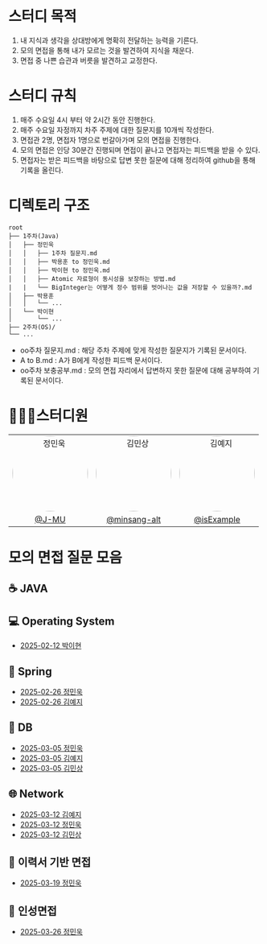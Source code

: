 # 스터디 목적
1. 내 지식과 생각을 상대방에게 명확히 전달하는 능력을 기른다.
2. 모의 면접을 통해 내가 모르는 것을 발견하여 지식을 채운다.
3. 면접 중 나쁜 습관과 버릇을 발견하고 교정한다.

# 스터디 규칙
1. 매주 수요일 4시 부터 약 2시간 동안 진행한다.
2. 매주 수요일 자정까지 차주 주제에 대한 질문지를 10개씩 작성한다.
3. 면접관 2명, 면접자 1명으로 번갈아가며 모의 면접을 진행한다.
4. 모의 면접은 인당 30분간 진행되며 면접이 끝나고 면접자는 피드백을 받을 수 있다.
5. 면접자는 받은 피드백을 바탕으로 답변 못한 질문에 대해 정리하여 github을 통해 기록을 올린다.

# 디렉토리 구조
```
root                                 
├── 1주차(Java)
│   ├── 정민욱
│   │   ├── 1주차 질문지.md
│   │   ├── 박용훈 to 정민욱.md
│   │   ├── 박이현 to 정민욱.md
│   │   ├── Atomic 자료형이 동시성을 보장하는 방법.md
|   |   └── BigInteger는 어떻게 정수 범위를 벗어나는 값을 저장할 수 있을까?.md
│   ├── 박용훈
│   │   └── ...
│   └── 박이현
│       └── ...
├── 2주차(OS)/
└── ...
```


- oo주차 질문지.md   : 해당 주차 주제에 맞게 작성한 질문지가 기록된 문서이다.
- A to B.md         : A가 B에게 작성한 피드백 문서이다.
- oo주차 보충공부.md : 모의 면접 자리에서 답변하지 못한 질문에 대해 공부하여 기록된 문서이다.

# 👨🏻‍💻스터디원
|   |   |   |
|---|---|---|
| <div align="center"><a href="https://github.com/J-MU"><img src="https://avatars.githubusercontent.com/u/46997074?v=4" alt="정민욱" style="border-radius: 50%; width: 150px; height: 150px;" /></a></div> | <div align="center"><a href="https://github.com/minsang-alt"><img src="https://avatars.githubusercontent.com/u/82764703?v=4" alt="김민상" style="border-radius: 50%; width: 150px; height: 150px;" /></a></div> | <div align="center"><a href="https://github.com/isExample"><img src="https://avatars.githubusercontent.com/u/93423346?v=4" alt="김예지" style="border-radius: 50%; width: 150px; height: 150px;" /></a></div> |
| <div align="center">[@J-MU](https://github.com/J-MU)</div> | <div align="center">[@minsang-alt](https://github.com/minsang-alt)</div> | <div align="center">[@isExample](https://github.com/isExample)</div> |



# 모의 면접 질문 모음
## ☕ JAVA
## 💻 Operating System
- [2025-02-12 박이현](2주차(OS)/박이현/모의%20면접%20질문.md)
## :leaves: Spring
- [2025-02-26 정민욱](3주차(Spring)/정민욱/모의%20면접%20질문.md)
- [2025-02-26 김예지](3주차(Spring)/김예지/모의%20면접%20질문.md)
## 💾 DB
- [2025-03-05 정민욱](4주차(Database)/정민욱/모의%20면접%20질문.md)
- [2025-03-05 김예지](4주차(Database)/김예지/모의%20면접%20질문.md)
- [2025-03-05 김민상](4주차(Database)/김민상/모의%20면접%20질문.md)
## 🌐 Network
- [2025-03-12 김예지](5주차(Network)/김예지/모의%20면접%20질문.md)
- [2025-03-12 정민욱](5주차(Network)/정민욱/모의%20면접%20질문.md)
- [2025-03-12 김민상](5주차(Network)/김민상/모의%20면접%20질문.md)

## 📝 이력서 기반 면접
- [2025-03-19 정민욱](6주차(Resume)/정민욱/모의%20면접%20질문.md)

## 👥 인성면접
- [2025-03-26 정민욱](7주차(인성면접)/정민욱/모의%20면접%20질문.md)

</br>

